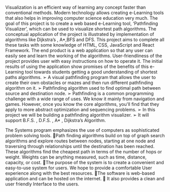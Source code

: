  Visualization is an efficient way of learning any concept faster than 
conventional methods. Modern technology allows creating e-Learning 
tools that also helps in improving computer science education very 
much. The goal of this project is to create a web based e-Learning tool, 
‘Pathfinding Visualizer’, which can be used to visualize shortest path 
algorithms. The conceptual application of the project is illustrated by 
implementation of algorithms like Dijkstra’s , A*,BFS and DFS. This 
project aims to complete all these tasks with some knowledge of HTML, 
CSS, JavaScript and React Framework. The end product is a web 
application so that any user can easily see and learn the working of the 
algorithms. User-friendliness of the project provides user with easy 
instructions on how to operate it. The initial results of using the 
application show promises of the benefits of this e-Learning tool 
towards students getting a good understanding of shortest paths 
algorithms.
➢ A visual pathfinding program that allows the user to create their own 
obstacles or mazes and then run different pathfinding algorithm on it.
➢ Pathfinding algorithm used to find optimal path between source and 
destination node.
➢ Pathfinding is a common programming challenge with a wide range of 
uses. We know it mainly from navigation and games. However, once you 
know the core algorithms, you'll find that they apply to more abstract 
optimization and sequencing problems.
➢ In this project we will be building a pathfinding algorithm visualizer.
➢ It will support B.F.S. , D.F.S. , A* , Dijkstra’s Algorithm.



The Systems program emphasizes the use of computers as sophisticated 
problem solving tools.
Path finding algorithms build on top of graph search algorithms and 
explore routes between nodes, starting at one node and traversing 
through relationships until the destination has been reached. These 
algorithms find the cheapest path in terms of the number of hops or 
weight. Weights can be anything measured, such as time, distance, 
capacity, or cost.
The purpose of the system is to create a convenient and easy-to-use 
system for users. We hope to provide a comfortable User experience 
along with the best resources. 
The software is web-based application and can be hosted on the 
internet. 
 It also provides a clean and user friendly Interface to the users.
